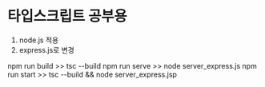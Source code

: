 # 타입스크립트 공부용
1. node.js 적용
2. express.js로 변경

npm run build >> tsc --build 
npm run serve >> node server_express.js
npm run start >> tsc --build && node server_express.jsp

